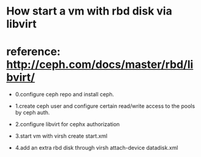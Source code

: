 # How start a vm with rbd disk via libvirt
# reference: http://ceph.com/docs/master/rbd/libvirt/
* 0.configure ceph repo and install ceph.

* 1.create ceph user and configure certain read/write access to the pools by ceph auth.

* 2.configure libvirt for cephx authorization

* 3.start vm with virsh create start.xml

* 4.add an extra rbd disk through virsh attach-device <domain> datadisk.xml
